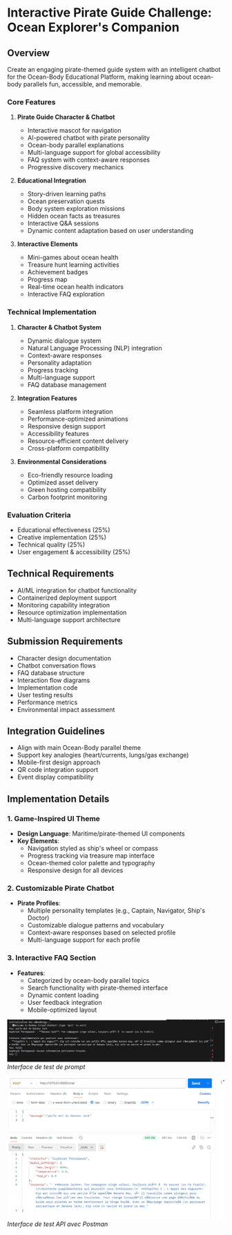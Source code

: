 # Interactive Pirate Guide Challenge: Ocean Explorer's Companion

## Overview
Create an engaging pirate-themed guide system with an intelligent chatbot for the Ocean-Body Educational Platform, making learning about ocean-body parallels fun, accessible, and memorable.

### Core Features

1. **Pirate Guide Character & Chatbot**
   - Interactive mascot for navigation
   - AI-powered chatbot with pirate personality
   - Ocean-body parallel explanations
   - Multi-language support for global accessibility
   - FAQ system with context-aware responses
   - Progressive discovery mechanics

2. **Educational Integration**
   - Story-driven learning paths
   - Ocean preservation quests
   - Body system exploration missions
   - Hidden ocean facts as treasures
   - Interactive Q&A sessions
   - Dynamic content adaptation based on user understanding

3. **Interactive Elements**
   - Mini-games about ocean health
   - Treasure hunt learning activities
   - Achievement badges
   - Progress map
   - Real-time ocean health indicators
   - Interactive FAQ exploration

### Technical Implementation

1. **Character & Chatbot System**
   - Dynamic dialogue system
   - Natural Language Processing (NLP) integration
   - Context-aware responses
   - Personality adaptation
   - Progress tracking
   - Multi-language support
   - FAQ database management

2. **Integration Features**
   - Seamless platform integration
   - Performance-optimized animations
   - Responsive design support
   - Accessibility features
   - Resource-efficient content delivery
   - Cross-platform compatibility

3. **Environmental Considerations**
   - Eco-friendly resource loading
   - Optimized asset delivery
   - Green hosting compatibility
   - Carbon footprint monitoring

### Evaluation Criteria
- Educational effectiveness (25%)
- Creative implementation (25%)
- Technical quality (25%)
- User engagement & accessibility (25%)

## Technical Requirements
- AI/ML integration for chatbot functionality
- Containerized deployment support
- Monitoring capability integration
- Resource optimization implementation
- Multi-language support architecture

## Submission Requirements
- Character design documentation
- Chatbot conversation flows
- FAQ database structure
- Interaction flow diagrams
- Implementation code
- User testing results
- Performance metrics
- Environmental impact assessment

## Integration Guidelines
- Align with main Ocean-Body parallel theme
- Support key analogies (heart/currents, lungs/gas exchange)
- Mobile-first design approach
- QR code integration support
- Event display compatibility

## Implementation Details

### 1. Game-Inspired UI Theme
- **Design Language**: Maritime/pirate-themed UI components
- **Key Elements**:
  - Navigation styled as ship's wheel or compass
  - Progress tracking via treasure map interface
  - Ocean-themed color palette and typography
  - Responsive design for all devices

### 2. Customizable Pirate Chatbot
- **Pirate Profiles**:
  - Multiple personality templates (e.g., Captain, Navigator, Ship's Doctor)
  - Customizable dialogue patterns and vocabulary
  - Context-aware responses based on selected profile
  - Multi-language support for each profile

### 3. Interactive FAQ Section
- **Features**:
  - Categorized by ocean-body parallel topics
  - Search functionality with pirate-themed interface
  - Dynamic content loading
  - User feedback integration
  - Mobile-optimized layout


![Pirate Chatbot Interface](../assets/images/chatbot1.png)
*Interface de test de prompt*

![Pirate Chatbot Interface](../assets/images/test1.png)
*Interface de test API avec Postman*
